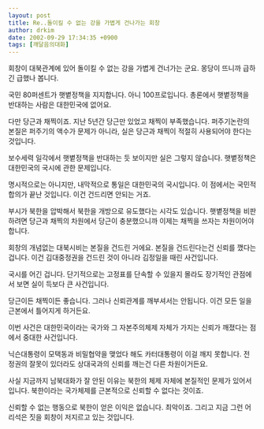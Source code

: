 ```yaml
---
layout: post
title: Re..돌이킬 수 없는 강을 가볍게 건나가는 회창
author: drkim
date: 2002-09-29 17:34:35 +0900
tags: [깨달음의대화]
---
```

회창이 대북관계에 있어 돌이킬 수 없는 강을 가볍게 건너가는 군요. 몽당이 뜨니까 급하긴 급했나 봅니다.
  

  
국민 80퍼센트가 햇볕정책을 지지합니다. 아니 100프로입니다. 총론에서 햇볕정책을 반대하는 사람은 대한민국에 없어요.
  

  
다만 당근과 채찍이죠. 지난 5년간 당근만 있었고 채찍이 부족했습니다. 퍼주기논란의 본질은 퍼주기의 액수가 문제가 아니라, 실은 당근과 채찍이 적절히 사용되어야 한다는 것입니다.
  

  
보수세력 일각에서 햇볕정책을 반대하는 듯 보이지만 실은 그렇지 않습니다. 햇볕정책은 대한민국의 국시에 관한 문제입니다.
  

  
명시적으로는 아니지만, 내막적으로 통일은 대한민국의 국시입니다. 이 점에서는 국민적 합의가 끝난 것입니다. 이건 건드리면 안되는 거죠.
  

  
부시가 북한을 압박해서 북한을 개방으로 유도했다는 시각도 있습니다. 햇볕정책을 비판하려면 당근과 채찍의 차원에서 당근이 충분했으니까 이제는 채찍을 쓰자는 차원이어야 합니다.
  

  
회창의 개념없는 대북시비는 본질을 건드린 거에요. 본질을 건드린다는건 신뢰를 깼다는 겁니다. 이건 김대중정권을 건드린 것이 아니라 김정일을 때린 사건입니다.
  

  
국시를 어긴 겁니다. 단기적으로는 고정표를 단속할 수 있을지 몰라도 장기적인 관점에서 보면 실이 득보다 큰 사건입니다.
  

  
당근이든 채찍이든 좋습니다. 그러나 신뢰관계를 깨부셔서는 안됩니다. 이건 모든 일을 근본에서 틀어지게 하거든요.
  

  
이번 사건은 대한민국이라는 국가와 그 자본주의체제 자체가 가지는 신뢰가 깨졌다는 점에서 중대한 사건입니다.
  

  
닉슨대통령이 모택동과 비밀협약을 맺었다 해도 카터대통령이 이걸 깨지 못합니다. 전 정권의 잘못이 있더라도 상대국과의 신뢰를 깨는건 다른 차원이거든요.
  

  
사실 지금까지 남북대화가 잘 안된 이유는 북한의 체제 자체에 본질적인 문제가 있어서입니다. 북한이라는 국가체제를 근본적으로 신뢰할 수 없다는 것이죠.
  

  
신뢰할 수 없는 행동으로 북한이 얻은 이익은 없습니다. 최악이죠. 그리고 지금 그런 어리석은 짓을 회창이 저지르고 있는 것입니다.